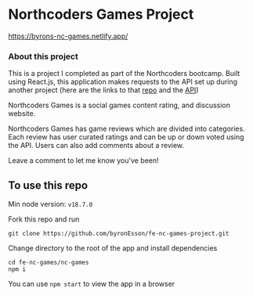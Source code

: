 # Northcoders Games Project

https://byrons-nc-games.netlify.app/

### About this project

This is a project I completed as part of the Northcoders bootcamp. Built using React.js, this application makes requests to the API set up during another project (here are the links to that [repo](https://github.com/byronEsson/be-nc-games-project) and the [API](https://byrons-backend-project.herokuapp.com/))

Northcoders Games is a social games content rating, and discussion website.

Northcoders Games has game reviews which are divided into categories. Each review has user curated ratings and can be up or down voted using the API. Users can also add comments about a review.

Leave a comment to let me know you've been!

## To use this repo

Min node version: `v18.7.0`

Fork this repo and run

```
git clone https://github.com/byronEsson/fe-nc-games-project.git
```
Change directory to the root of the app and install dependencies

```
cd fe-nc-games/nc-games
npm i
```

You can use `npm start` to view the app in a browser 
